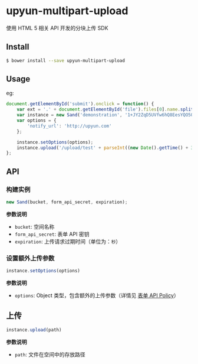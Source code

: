 # upyun-multipart-upload
使用 HTML 5 相关 API 开发的分块上传 SDK

## Install

```sh
$ bower install --save upyun-multipart-upload
```

## Usage

eg:

```js
document.getElementById('submit').onclick = function() {
    var ext = '.' + document.getElementById('file').files[0].name.split('.').pop();
    var instance = new Sand('demonstration', '1+JY2ZqD5UVfw6hQ8EesYQO50Wo=', parseInt((new Date().getTime() + 3600000) / 1000));
    var options = {
        'notify_url': 'http://upyun.com'
    };

    instance.setOptions(options);
    instance.upload('/upload/test' + parseInt((new Date().getTime() + 3600000) / 1000) + ext);
};
```


## API

### 构建实例
```js
new Sand(bucket, form_api_secret, expiration);
```

__参数说明__

* `bucket`: 空间名称
* `form_api_secret`: 表单 API 密钥
* `expiration`: 上传请求过期时间（单位为：`秒`）

### 设置额外上传参数

```js
instance.setOptions(options)
```
__参数说明__

* `options`: Object 类型，包含额外的上传参数（详情见 [表单 API Policy](http://docs.upyun.com/api/form_api/#可选参数)）

## 上传
```js
instance.upload(path)
```

__参数说明__

* `path`: 文件在空间中的存放路径